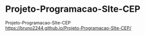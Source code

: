 # Projeto-Programacao-SIte-CEP
 Projeto-Programacao-SIte-CEP <br>
https://bruno2244.github.io/Projeto-Programacao-SIte-CEP/
